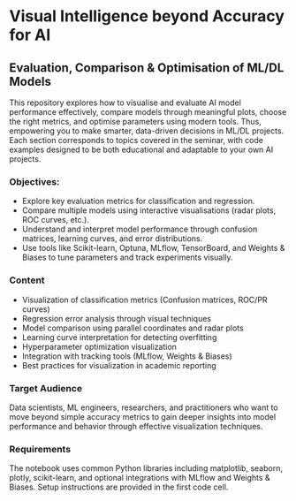 # Visual Intelligence beyond Accuracy for AI
## Evaluation, Comparison & Optimisation of ML/DL Models
This repository explores how to visualise and evaluate AI model performance effectively, compare models through meaningful plots, choose the right metrics, and optimise parameters using modern tools. Thus, empowering you to make smarter, data-driven decisions in ML/DL projects.
Each section corresponds to topics covered in the seminar, with code examples designed to be both educational and adaptable to your own AI projects.

### Objectives:
  * Explore key evaluation metrics for classification and regression.
  * Compare multiple models using interactive visualisations (radar plots, ROC curves, etc.).
  * Understand and interpret model performance through confusion matrices, learning curves, and error distributions.
  * Use tools like Scikit-learn, Optuna, MLflow, TensorBoard, and Weights & Biases to tune parameters and track experiments visually.

### Content
* Visualization of classification metrics (Confusion matrices, ROC/PR curves)
* Regression error analysis through visual techniques
* Model comparison using parallel coordinates and radar plots
* Learning curve interpretation for detecting overfitting
* Hyperparameter optimization visualization
* Integration with tracking tools (MLflow, Weights & Biases)
* Best practices for visualization in academic reporting

### Target Audience
Data scientists, ML engineers, researchers, and practitioners who want to move beyond simple accuracy metrics to gain deeper insights into model performance and behavior through effective visualization techniques.

### Requirements
The notebook uses common Python libraries including matplotlib, seaborn, plotly, scikit-learn, and optional integrations with MLflow and Weights & Biases. Setup instructions are provided in the first code cell.
